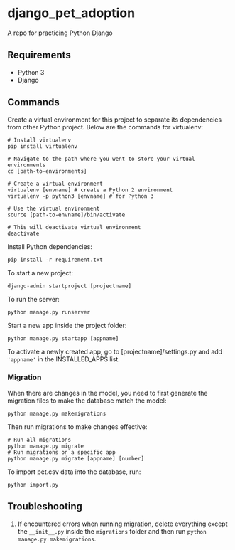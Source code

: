 # django_pet_adoption

A repo for practicing Python Django

## Requirements
- Python 3
- Django

## Commands
Create a virtual environment for this project to separate its dependencies from other Python project.
Below are the commands for virtualenv:
```
# Install virtualenv
pip install virtualenv

# Navigate to the path where you went to store your virtual environments
cd [path-to-environments]

# Create a virtual environment
virtualenv [envname] # create a Python 2 environment
virtualenv -p python3 [envname] # for Python 3

# Use the virtual environment
source [path-to-envname]/bin/activate

# This will deactivate virtual environment
deactivate
```

Install Python dependencies:
```
pip install -r requirement.txt
```

To start a new project:
```
django-admin startproject [projectname]
```

To run the server:
```
python manage.py runserver
```

Start a new app inside the project folder:
```
python manage.py startapp [appname]
```

To activate a newly created app, go to [projectname]/settings.py and add `'appname'` in the INSTALLED_APPS list.

### Migration
When there are changes in the model, you need to first generate the migration files to make the database match the model:
```
python manage.py makemigrations
```
Then run migrations to make changes effective:
```
# Run all migrations
python manage.py migrate
# Run migrations on a specific app
python manage.py migrate [appname] [number]
```
To import pet.csv data into the database, run:
```
python import.py
```

## Troubleshooting
1. If encountered errors when running migration, delete everything except the `__init__.py` inside the `migrations` folder and then run `python manage.py makemigrations`.
